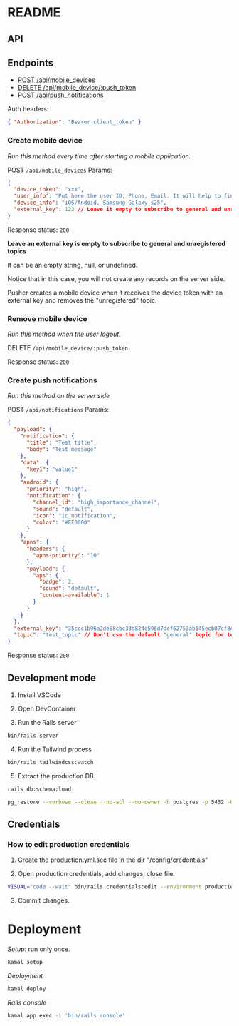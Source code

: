 # README

## API

## Endpoints

- [POST /api/mobile_devices](#create-mobile-device)
- [DELETE /api/mobile_device/:push_token](#remove-mobile-device)
- [POST /api/push_notifications](#create-push-notifications)

Auth headers:

```json
{ "Authorization": "Bearer client_token" }
```

### Create mobile device

_Run this method every time after starting a mobile application._

POST `/api/mobile_devices`
Params:

```json
{
  "device_token": "xxx",
  "user_info": "Put here the user ID, Phone, Email. It will help to find all user's mobile devices",
  "device_info": "iOS/Andoid, Samsung Galaxy s25",
  "external_key": 123 // Leave it empty to subscribe to general and unregistered topics
}
```

Response status: `200`

**Leave an external key is empty to subscribe to general and unregistered topics**

It can be an empty string, null, or undefined.

Notice that in this case, you will not create any records on the server side.

Pusher creates a mobile device when it receives the device token with an external key and removes the "unregistered" topic.

### Remove mobile device

_Run this method when the user logout._

DELETE `/api/mobile_device/:push_token`

Response status: `200`

### Create push notifications

_Run this method on the server side_

POST `/api/notifications`
Params:

```json
{
  "payload": {
    "notification": {
      "title": "Test title",
      "body": "Test message"
    },
    "data": {
      "key1": "value1"
    },
    "android": {
      "priority": "high",
      "notification": {
        "channel_id": "high_importance_channel",
        "sound": "default",
        "icon": "ic_notification",
        "color": "#FF0000"
      }
    },
    "apns": {
      "headers": {
        "apns-priority": "10"
      },
      "payload": {
        "aps": {
          "badge": 2,
          "sound": "default",
          "content-available": 1
        }
      }
    }
  },
  "external_key": "35ccc1b96a2de88cbc33d824e596d7def62753ab145ecb07cf8e4391ddbc28a7",
  "topic": "test_topic" // Don't use the default "general" topic for test purposes
}
```

Response status: `200`

## Development mode

1. Install VSCode

2. Open DevContainer

3. Run the Rails server

```bash
bin/rails server
```

4. Run the Tailwind process

```bash
bin/rails tailwindcss:watch
```

5. Extract the production DB

```bash
rails db:schema:load

pg_restore --verbose --clean --no-acl --no-owner -h postgres -p 5432 -U postgres -d pusher_development < rpush
```

## Credentials

### How to edit production credentials

1. Create the production.yml.sec file in the dir "/config/credentials"

2. Open production credentials, add changes, close file.

```bash
VISUAL="code --wait" bin/rails credentials:edit --environment production
```

3. Commit changes.

# Deployment

_Setup_: run only once.

```bash
kamal setup
```

_Deployment_

```bash
kamal deploy
```

_Rails console_

```bash
kamal app exec -i 'bin/rails console'
```
